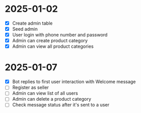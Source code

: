 # 2025-01-02
- [x] Create admin table
- [x] Seed admin
- [x] User login with phone number and password
- [x] Admin can create product category
- [x] Admin can view all product categories
# 2025-01-07
- [x] Bot replies to first user interaction with Welcome message
- [ ] Register as seller
- [ ] Admin can view list of all users
- [ ] Admin can delete a product category
- [ ] Check message status after it's sent to a user
